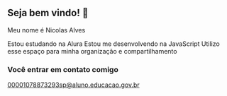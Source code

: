 ## Seja bem vindo! 👋
Meu nome é Nicolas Alves

Estou estudando na Alura
Estou me desenvolvendo na JavaScript
Utilizo esse espaço para minha organização e compartilhamento

### Você entrar em contato comigo

00001078873293sp@aluno.educacao.gov.br
